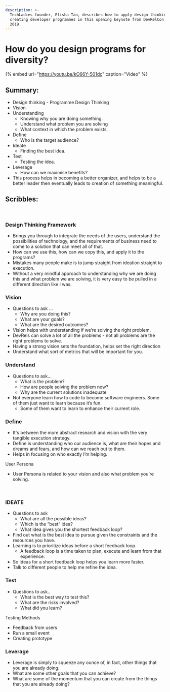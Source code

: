 ```yaml
---
description: >-
  TechLadies founder, Elisha Tan, describes how to apply design thinking to
  creating developer programmes in this opening keynote from DevRelCon London
  2019.
---
```


# How do you design programs for diversity?



{% embed url="https://youtu.be/kO66Y-501dc" caption="Video" %}

## Summary:

* Design thinking - Programme Design Thinking
* Vision 
* Understanding 
  * Knowing why you are doing something. 
  * Understand what problem you are solving 
  * What context in which the problem exists. 
* Define
  * Who is the target audience? 
* Ideate 
  * Finding the best idea. 
* Test
  * Testing the idea.
* Leverage
  * How can we maximise benefits?
* This process helps in becoming a better organizer, and helps to be a better leader then eventually leads to creation of something meaningful.

## Scribbles:

‌

### Design Thinking Framework 

* Brings you through to integrate the needs of the users, understand the possibilities of technology, and the requirements of business need to come to a solution that can meet all of that. 
* How can we use this, how can we copy this, and apply it to the programs?
* Mistakes many people make is to jump straight from ideation straight to execution.
* Without a very mindful approach to understanding why we are doing this and what problem we are solving, it is very easy to be pulled in a different direction like I was. 

### Vision

* Questions to ask … 
  * Why are you doing this? 
  * What are your goals? 
  * What are the desired outcomes?
* Vision helps with understanding if we’re solving the right problem. 
* DevRels can solve a lot of all the problems - not all problems are the right problems to solve. 
* Having a strong vision sets the foundation, helps set the right direction
* Understand what sort of metrics that will be important for you. 

### Understand

* Questions to ask…
  * What is the problem?
  * How are people solving the problem now? 
  * Why are the current solutions inadequate
* Not everyone learn how to code to become software engineers. Some of them just want to learn because it’s fun. 
  * Some of them want to learn to enhance their current role. 

### Define 

* It's between the more abstract research and vision with the very tangible execution strategy. 
* Define is understanding who our audience is, what are their hopes and dreams and fears, and how can we reach out to them. 
* Helps in focusing on who exactly I’m helping. 

User Persona

* User Persona is related to your vision and also what problem you’re solving.

‌  


### IDEATE

* Questions to ask
  * What are all the possible ideas?
  * Which is the “best” idea?
  * What idea gives you the shortest feedback loop?
* Find out what is the best idea to pursue given the constraints and the resources you have. 
* Learning is to prioritize ideas before a short feedback loop. 
  * A feedback loop is a time taken to plan, execute and learn from that experience. 
* So ideas for a short feedback loop helps you learn more faster. 
* Talk to different people to help me refine the idea. 

### Test

* Questions to ask.. 
  * What is the best way to test this? 
  * What are the risks involved? 
  * What did you learn?  

Testing Methods

* Feedback from users 
* Run a small event 
* Creating prototype  

### Leverage

* Leverage is simply to squeeze any ounce of, in fact, other things that you are already doing.
* What are some other goals that you can achieve? 
* What are some of the momentum that you can create from the things that you are already doing? 

‌  


‌  


‌  
  
  
  
  
  




[  
](
https://youtu.be/kO66Y-501dc
)

